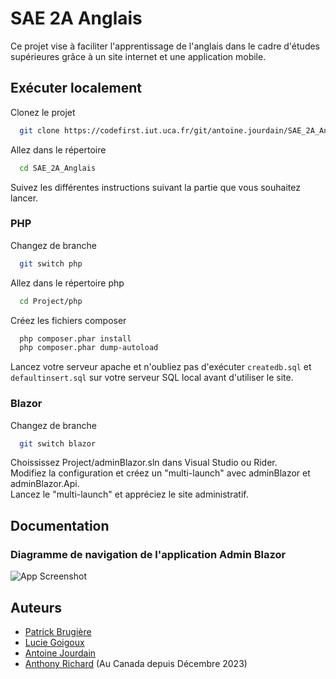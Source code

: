 
# SAE 2A Anglais

Ce projet vise à faciliter l'apprentissage de l'anglais dans le cadre d'études supérieures grâce à un site internet et une application mobile.
## Exécuter localement

Clonez le projet

```bash
  git clone https://codefirst.iut.uca.fr/git/antoine.jourdain/SAE_2A_Anglais.git
```

Allez dans le répertoire

```bash
  cd SAE_2A_Anglais
```

Suivez les différentes instructions suivant la partie que vous souhaitez lancer.

### PHP

Changez de branche

```bash
  git switch php
```

Allez dans le répertoire php

```bash
  cd Project/php
```

Créez les fichiers composer

```bash
  php composer.phar install
  php composer.phar dump-autoload
```

Lancez votre serveur apache et n'oubliez pas d'exécuter  ```createdb.sql``` et ```defaultinsert.sql``` sur votre serveur SQL local avant d'utiliser le site.

### Blazor

Changez de branche

```bash
  git switch blazor
```

Choississez Project/adminBlazor.sln dans Visual Studio ou Rider.\
Modifiez la configuration et créez un "multi-launch" avec adminBlazor et adminBlazor.Api.\
Lancez le "multi-launch" et appréciez le site administratif.

## Documentation
### Diagramme de navigation de l'application Admin Blazor

![App Screenshot](https://cdn.discordapp.com/attachments/1150763562046861332/1198696860773265428/navigation.jpeg?ex=65bfd872&is=65ad6372&hm=44dcbc9e42872be5f68f30b452e9b43f1f5e28ec8af71e4fa8715380e5074290&)

## Auteurs

- [Patrick Brugière](https://codefirst.iut.uca.fr/git/patrick.brugiere)
- [Lucie Goigoux](https://codefirst.iut.uca.fr/git/lucie.goigoux2)
- [Antoine Jourdain](https://codefirst.iut.uca.fr/git/antoine.jourdain)
- [Anthony Richard](https://codefirst.iut.uca.fr/git/anthony.richard) (Au Canada depuis Décembre 2023)